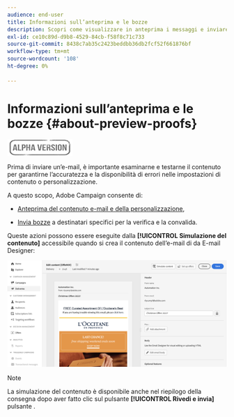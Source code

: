 ```yaml
---
audience: end-user
title: Informazioni sull’anteprima e le bozze
description: Scopri come visualizzare in anteprima i messaggi e inviare bozze
exl-id: ce10c89d-d9b8-4529-84cb-f58f8c71c733
source-git-commit: 8438c7ab35c2423beddbb36db2fcf52f661876bf
workflow-type: tm+mt
source-wordcount: '108'
ht-degree: 0%

---
```


# Informazioni sull’anteprima e le bozze {#about-preview-proofs}

![](../assets/do-not-localize/badge.png)

Prima di inviare un’e-mail, è importante esaminarne e testarne il contenuto per garantirne l’accuratezza e la disponibilità di errori nelle impostazioni di contenuto o personalizzazione.

A questo scopo, Adobe Campaign consente di:

* [Anteprima del contenuto e-mail e della personalizzazione](#preview),

<!--* [Check the email rendering](#rendering) in popular desktop, mobile and web-based clients,-->
* [Invia bozze](#send-proofs) a destinatari specifici per la verifica e la convalida.

Queste azioni possono essere eseguite dalla **[!UICONTROL Simulazione del contenuto]** accessibile quando si crea il contenuto dell’e-mail di da E-mail Designer:

![](assets/simulate.png)

>[!NOTE]
>
>La simulazione del contenuto è disponibile anche nel riepilogo della consegna dopo aver fatto clic sul pulsante **[!UICONTROL Rivedi e invia]** pulsante .
